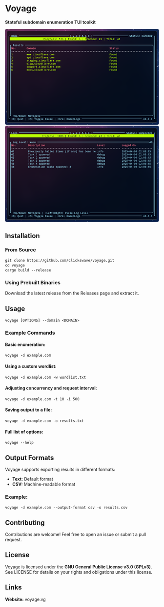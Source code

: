 # Voyage

**Stateful subdomain enumeration TUI toolkit**

![Voyage SS](https://github.com/clickswave/voyage/blob/main/voyage-ss1.png?raw=true)
![Voyage SS](https://github.com/clickswave/voyage/blob/main/voyage-ss2.png?raw=true)

## Installation

### From Source

```
git clone https://github.com/clickswave/voyage.git
cd voyage
cargo build --release
```

### Using Prebuilt Binaries

Download the latest release from the Releases page and extract it.

## Usage

```
voyage [OPTIONS] --domain <DOMAIN>
```

### Example Commands

#### Basic enumeration:

```
voyage -d example.com
```

#### Using a custom wordlist:

```
voyage -d example.com -w wordlist.txt
```

#### Adjusting concurrency and request interval:

```
voyage -d example.com -t 10 -i 500
```

#### Saving output to a file:

```
voyage -d example.com -o results.txt
```

#### Full list of options:

```
voyage --help
```

## Output Formats

Voyage supports exporting results in different formats:
* **Text:** Default format
* **CSV:** Machine-readable format

### Example:

```
voyage -d example.com --output-format csv -o results.csv
```

## Contributing

Contributions are welcome! Feel free to open an issue or submit a pull request.

## License

Voyage is licensed under the **GNU General Public License v3.0 (GPLv3)**. See LICENSE for details on your rights and obligations under this license.

## Links

**Website:** voyage.vg
